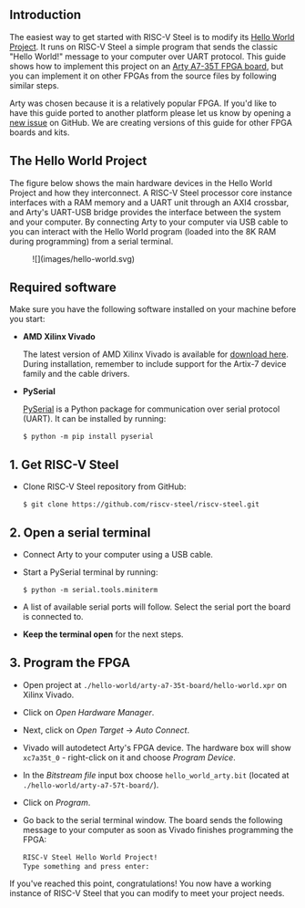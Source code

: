 ## Introduction

The easiest way to get started with RISC-V Steel is to modify its [Hello World Project](https://github.com/riscv-steel/riscv-steel/tree/main/hello-world). It runs on RISC-V Steel a simple program that sends the classic "Hello World!" message to your computer over UART protocol. This guide shows how to implement this project on an [Arty A7-35T FPGA board](https://digilent.com/shop/arty-a7-100t-artix-7-fpga-development-board/), but you can implement it on other FPGAs from the source files by following similar steps.

Arty was chosen because it is a relatively popular FPGA. If you'd like to have this guide ported to another platform please let us know by opening a [new issue](https://github.com/riscv-steel/riscv-steel/issues) on GitHub. We are creating versions of this guide for other FPGA boards and kits.

## The Hello World Project

The figure below shows the main hardware devices in the Hello World Project and how they interconnect. A RISC-V Steel processor core instance interfaces with a RAM memory and a UART unit through an AXI4 crossbar, and Arty's UART-USB bridge provides the interface between the system and your computer. By connecting Arty to your computer via USB cable to you can interact with the Hello World program (loaded into the 8K RAM during programming) from a serial terminal.

<figure markdown>
  ![](images/hello-world.svg)
</figure>

## Required software

Make sure you have the following software installed on your machine before you start:

* **AMD Xilinx Vivado**

    The latest version of AMD Xilinx Vivado is available for [download here](https://www.xilinx.com/support/download.html). During installation, remember to include support for the Artix-7 device family and the cable drivers.

* **PySerial**

    [PySerial](https://pyserial.readthedocs.io/en/latest/index.html) is a Python package for communication over serial protocol (UART). It can be installed by running:

    ```
    $ python -m pip install pyserial
    ```

## 1. Get RISC-V Steel

* Clone RISC-V Steel repository from GitHub:

    ```
    $ git clone https://github.com/riscv-steel/riscv-steel.git
    ```

## 2. Open a serial terminal

* Connect Arty to your computer using a USB cable.
* Start a PySerial terminal by running:

    ```
    $ python -m serial.tools.miniterm
    ```

* A list of available serial ports will follow. Select the serial port the board is connected to.
* **Keep the terminal open** for the next steps.

## 3. Program the FPGA

- Open project at `./hello-world/arty-a7-35t-board/hello-world.xpr` on Xilinx Vivado.

- Click on *Open Hardware Manager*.

- Next, click on *Open Target* -> *Auto Connect*.

- Vivado will autodetect Arty's FPGA device. The hardware box will show `xc7a35t_0` - right-click on it and choose *Program Device*.

- In the *Bitstream file* input box choose `hello_world_arty.bit` (located at `./hello-world/arty-a7-57t-board/`).

- Click on *Program*.

- Go back to the serial terminal window. The board sends the following message to your computer as soon as Vivado finishes programming the FPGA:

    ```
    RISC-V Steel Hello World Project!
    Type something and press enter:
    ```

If you've reached this point, congratulations! You now have a working instance of RISC-V Steel that you can modify to meet your project needs.

</br>
</br>
</br>
</br>
</br>